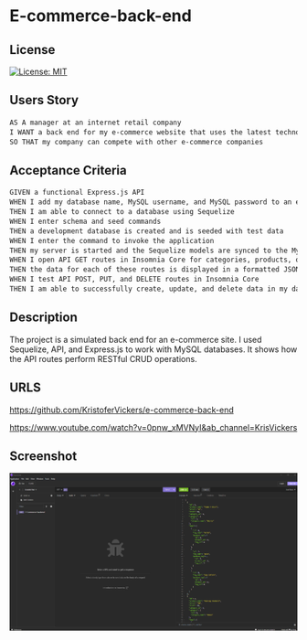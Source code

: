 # E-commerce-back-end

## License 

[![License: MIT](https://img.shields.io/badge/License-MIT-yellow.svg)](https://opensource.org/licenses/MIT)

## Users Story

```md
AS A manager at an internet retail company
I WANT a back end for my e-commerce website that uses the latest technologies
SO THAT my company can compete with other e-commerce companies
```

## Acceptance Criteria

```md
GIVEN a functional Express.js API
WHEN I add my database name, MySQL username, and MySQL password to an environment variable file
THEN I am able to connect to a database using Sequelize
WHEN I enter schema and seed commands
THEN a development database is created and is seeded with test data
WHEN I enter the command to invoke the application
THEN my server is started and the Sequelize models are synced to the MySQL database
WHEN I open API GET routes in Insomnia Core for categories, products, or tags
THEN the data for each of these routes is displayed in a formatted JSON
WHEN I test API POST, PUT, and DELETE routes in Insomnia Core
THEN I am able to successfully create, update, and delete data in my database
```

## Description 

The project is a simulated back end for an e-commerce site. I used Sequelize, API, and Express.js to work with MySQL databases. It shows how the API routes perform RESTful CRUD operations.

## URLS

https://github.com/KristoferVickers/e-commerce-back-end

https://www.youtube.com/watch?v=0pnw_xMVNyI&ab_channel=KrisVickers

## Screenshot

<img src="Develop\assets\e-commerce-backend.png"> 